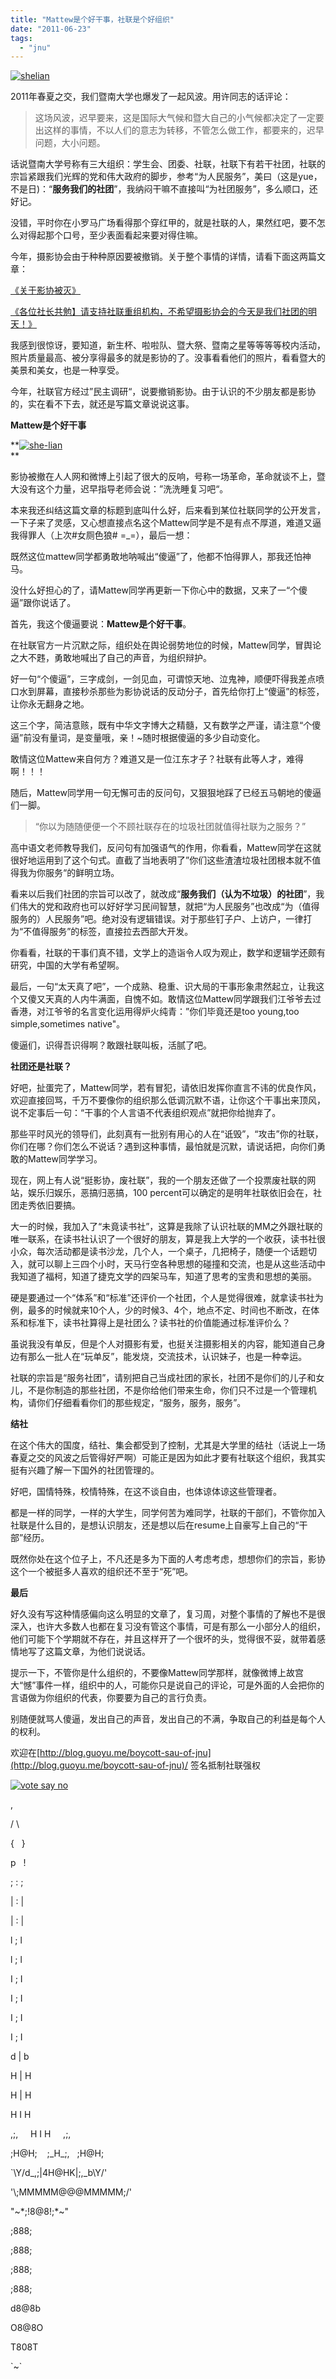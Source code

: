 ```yaml
---
title: "Mattew是个好干事，社联是个好组织"
date: "2011-06-23"
tags: 
  - "jnu"
---
```


[![](https://static.is26.com/wp-image/2011/06/shelian-300x225.jpg "shelian")](https://static.is26.com/wp-image/2011/06/shelian.jpg "shelian")

2011年春夏之交，我们暨南大学也爆发了一起风波。用许同志的话评论：

> 这场风波，迟早要来，这是国际大气候和暨大自己的小气候都决定了一定要出这样的事情，不以人们的意志为转移，不管怎么做工作，都要来的，迟早问题，大小问题。

话说暨南大学号称有三大组织：学生会、团委、社联，社联下有若干社团，社联的宗旨紧跟我们光辉的党和伟大政府的脚步，参考“为人民服务”，美曰（这是yue，不是日)：“**服务我们的社团**”，我纳闷干嘛不直接叫“为社团服务”，多么顺口，还好记。

没错，平时你在小罗马广场看得那个穿红甲的，就是社联的人，果然红吧，要不怎么对得起那个口号，至少表面看起来要对得住嘛。

今年，摄影协会由于种种原因要被撤销。关于整个事情的详情，请看下面这两篇文章：

[《关于影协被灭》](http://blog.renren.com/share/246725084/7176570834)

[《各位社长共勉】请支持社联重组机构，不希望摄影协会的今天是我们社团的明天！》](http://blog.renren.com/share/331530804/7193483326)

我感到很惊讶，要知道，新生杯、啦啦队、暨大祭、暨南之星等等等等校内活动，照片质量最高、被分享得最多的就是影协的了。没事看看他们的照片，看看暨大的美景和美女，也是一种享受。

今年，社联官方经过”民主调研“，说要撤销影协。由于认识的不少朋友都是影协的，实在看不下去，就还是写篇文章说说这事。

**Mattew是个好干事**

**[![](https://static.is26.com/wp-image/2011/06/she-lian.jpg "she-lian")](https://static.is26.com/wp-image/2011/06/she-lian.jpg "she-lian")  
**

影协被撤在人人网和微博上引起了很大的反响，号称一场革命，革命就谈不上，暨大没有这个力量，迟早指导老师会说：”洗洗睡复习吧“。

本来我还纠结这篇文章的标题到底叫什么好，后来看到某位社联同学的公开发言，一下子来了灵感，又心想直接点名这个Mattew同学是不是有点不厚道，难道又逼我得罪人（上次#女厕色狼# =\_=），最后一想：

既然这位mattew同学都勇敢地呐喊出“傻逼”了，他都不怕得罪人，那我还怕神马。

没什么好担心的了，请Mattew同学再更新一下你心中的数据，又来了一“个傻逼”跟你说话了。

首先，我这个傻逼要说：**Mattew是个好干事**。

在社联官方一片沉默之际，组织处在舆论弱势地位的时候，Mattew同学，冒舆论之大不韪，勇敢地喊出了自己的声音，为组织辩护。

好一句“个傻逼”，三字成剑，一剑见血，可谓惊天地、泣鬼神，顺便吓得我差点喷口水到屏幕，直接秒杀那些为影协说话的反动分子，首先给你打上“傻逼”的标签，让你永无翻身之地。

这三个字，简洁意赅，既有中华文字博大之精髓，又有数学之严谨，请注意“个傻逼”前没有量词，是变量哦，亲！~随时根据傻逼的多少自动变化。

敢情这位Mattew来自何方？难道又是一位江东才子？社联有此等人才，难得啊！！！

随后，Mattew同学用一句无懈可击的反问句，又狠狠地踩了已经五马朝地的傻逼们一脚。

> “你以为随随便便一个不顾社联存在的垃圾社团就值得社联为之服务？”

高中语文老师教导我们，反问句有加强语气的作用，你看看，Mattew同学在这就很好地运用到了这个句式。直截了当地表明了”你们这些渣渣垃圾社团根本就不值得我为你服务“的鲜明立场。

看来以后我们社团的宗旨可以改了，就改成“**服务我们（认为不垃圾）的社团**”，我们伟大的党和政府也可以好好学习民间智慧，就把“为人民服务”也改成“为（值得服务的）人民服务”吧。绝对没有逻辑错误。对于那些钉子户、上访户，一律打为“不值得服务”的标签，直接拉去西部大开发。

你看看，社联的干事们真不错，文学上的造诣令人叹为观止，数学和逻辑学还颇有研究，中国的大学有希望啊。

最后，一句“太天真了吧”，一个成熟、稳重、识大局的干事形象肃然起立，让我这个又傻又天真的人内牛满面，自愧不如。敢情这位Mattew同学跟我们江爷爷去过香港，对江爷爷的名言变化运用得炉火纯青：”你们毕竟还是too young,too simple,sometimes native"。

傻逼们，识得吾识得啊？敢跟社联叫板，活腻了吧。

**社团还是社联？**

好吧，扯蛋完了，Mattew同学，若有冒犯，请依旧发挥你直言不讳的优良作风，欢迎直接回骂，千万不要像你的组织那么低调沉默不语，让你这个干事出来顶风，说不定事后一句：“干事的个人言语不代表组织观点”就把你给抛弃了。

那些平时风光的领导们，此刻真有一批别有用心的人在“诋毁”，“攻击”你的社联，你们在哪？你们怎么不说话？遇到这种事情，最怕就是沉默，请说话把，向你们勇敢的Mattew同学学习。

现在，网上有人说“挺影协，废社联”，我的一个朋友还做了一个投票废社联的网站，娱乐归娱乐，恶搞归恶搞，100 percent可以确定的是明年社联依旧会在，社团走秀依旧要搞。

大一的时候，我加入了“未竟读书社”，这算是我除了认识社联的MM之外跟社联的唯一联系，在读书社认识了一个很好的朋友，算是我上大学的一个收获，读书社很小众，每次活动都是读书沙龙，几个人，一个桌子，几把椅子，随便一个话题切入，就可以聊上三四个小时，天马行空各种思想的碰撞和交流，也是从这些活动中我知道了福柯，知道了捷克文学的四架马车，知道了思考的宝贵和思想的美丽。

硬是要通过一个“体系”和“标准”还评价一个社团，个人是觉得很难，就拿读书社为例，最多的时候就来10个人，少的时候3、4个，地点不定、时间也不断改，在体系和标准下，读书社算得上是社团么？读书社的价值能通过标准评价么？

虽说我没有单反，但是个人对摄影有爱，也挺关注摄影相关的内容，能知道自己身边有那么一批人在“玩单反”，能发烧，交流技术，认识妹子，也是一种幸运。

社联的宗旨是“服务社团”，请别把自己当成社团的家长，社团不是你们的儿子和女儿，不是你制造的那些社团，不是你给他们带来生命，你们只不过是一个管理机构，请你们仔细看看你们的那些规定，“服务，服务，服务”。

**结社**

在这个伟大的国度，结社、集会都受到了控制，尤其是大学里的结社（话说上一场春夏之交的风波之后管得好严啊）可能正是因为如此才要有社联这个组织，我其实挺有兴趣了解一下国外的社团管理的。

好吧，国情特殊，校情特殊，在这不谈自由，也体谅体谅这些管理者。

都是一样的同学，一样的大学生，同学何苦为难同学，社联的干部们，不管你加入社联是什么目的，是想认识朋友，还是想以后在resume上自豪写上自己的“干部”经历。

既然你处在这个位子上，不凡还是多为下面的人考虑考虑，想想你们的宗旨，影协这个一个被挺多人喜欢的组织还不至于“死”吧。

**最后**

好久没有写这种情感偏向这么明显的文章了，复习周，对整个事情的了解也不是很深入，也许大多数人也都在复习没有管这个事情，可是有那么一小部分人的组织，他们可能下个学期就不存在，并且这样开了一个很坏的头，觉得很不妥，就带着感情地写了这篇文章，为他们说说话。

提示一下，不管你是什么组织的，不要像Mattew同学那样，就像微博上故宫大“憾”事件一样，组织中的人，可能你只是说自己的评论，可是外面的人会把你的言语做为你组织的代表，你要要为自己的言行负责。

别随便就骂人傻逼，发出自己的声音，发出自己的不满，争取自己的利益是每个人的权利。

欢迎在[](http://blog.guoyu.me/boycott-sau-of-jnu/)[http://blog.guoyu.me/boycott-sau-of-jnu](http://blog.guoyu.me/boycott-sau-of-jnu)/ 签名抵制社联强权

[![](https://static.is26.com/wp-image/2011/06/vote-say-no-1024x551.jpg "vote say no")](https://static.is26.com/wp-image/2011/06/vote-say-no.jpg "vote say no")

,

/ \\

{   }

p   !

; : ;

| : |

| : |

l ; l

l ; l

I ; I

I ; I

I ; I

I ; I

d | b

H | H

H | H

H I H

,;,     H I H     ,;,

;H@H;    ;\_H\_;,   ;H@H;

\`\\Y/d\_,;|4H@HK|;,\_b\\Y/'

'\\;MMMMM$@@@$MMMMM;/'

"~\*;!8@8!;\*~"

;888;

;888;

;888;

;888;

d8@8b

O8@8O

T808T

\`~\`
